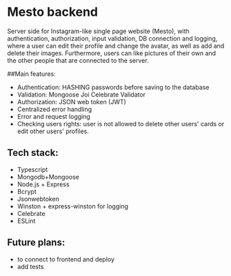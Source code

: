 # Mesto backend
Server side for Instagram-like single page website (Mesto), with authentication, authorization, input validation, DB connection and logging, where a user can edit their profile and change the avatar, as well as add and delete their images. Furthermore, users can like pictures of their own and the other people that are connected to the server.

##Main features:

- Authentication: HASHING passwords before saving to the database
- Validation: Mongoose Joi Celebrate Validator
- Authorization: JSON web token (JWT)
- Centralized error handling
- Error and request logging
- Checking users rights: user is not allowed to delete other users' cards or edit other users' profiles.

## Tech stack:
- Typescript
- Mongodb+Mongoose
- Node.js + Express
- Bcrypt
- Jsonwebtoken
- Winston + express-winston for logging
- Celebrate
- ESLint

## Future plans:

- to connect to frontend and deploy
- add tests

